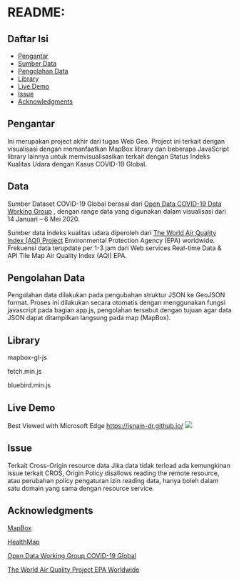README: 
=================================================

Daftar Isi
-----------------

* [Pengantar](#pengantar)
* [Sumber Data](#sumber-data)
* [Pengolahan Data](#pengolahan-data)
* [Library](#library)
* [Live Demo](#live-demo)
* [Issue](#issue)
* [Acknowledgments](#acknowledgments)



Pengantar
------------

Ini merupakan project akhir dari tugas Web Geo.  Project ini terkait dengan visualisasi dengan memanfaatkan MapBox library dan beberapa JavaScript library lainnya untuk memvisualisasikan terkait dengan Status Indeks Kualitas Udara dengan Kasus COVID-19 Global.


Data
------------

Sumber Dataset COVID-19 Global berasal dari [Open Data COVID-19 Data Working Group](https://github.com/beoutbreakprepared/nCoV2019/) , dengan range data yang digunakan dalam visualisasi dari 14 Januari – 6 Mei 2020. 

Sumber data indeks kualitas udara diperoleh dari [The World Air Quality Index (AQI) Project](https://aqicn.org/contribute/) Environmental Protection Agency (EPA) worldwide. Frekuensi data terupdate per 1-3 jam dari Web services Real-time Data & API Tile Map Air Quality Index (AQI) EPA.


Pengolahan Data
------------
Pengolahan data dilakukan pada pengubahan struktur JSON ke GeoJSON format. Proses ini dilakukan secara otomatis dengan menggunakan fungsi javascript pada bagian app.js, pengolahan tersebut dengan tujuan agar data JSON dapat ditampilkan langsung pada map (MapBox).

Library
-----

mapbox-gl-js

fetch.min.js

bluebird.min.js

Live Demo
---------------
Best Viewed with Microsoft Edge
https://isnain-dr.github.io/
![](https://isnain-dr.github.io/img/webgeo_demo.gif)

Issue
-----
Terkait Cross-Origin resource data
Jika data tidak terload ada kemungkinan issue terkait CROS, Origin Policy disallows reading the remote resource, atau perubahan policy pengaturan izin reading data, hanya boleh dalam satu domain yang sama dengan resource service. 

Acknowledgments
---------------

[MapBox](https://www.mapbox.com/)

[HealthMap](https://www.healthmap.org/en/)

[Open Data Working Group COVID-19 Global](https://github.com/beoutbreakprepared/nCoV2019/)

[The World Air Quality Project EPA Worldwide](https://aqicn.org/contact)

